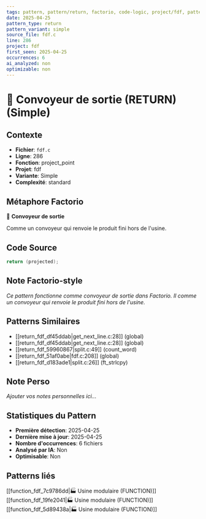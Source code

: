 ```yaml
---
tags: pattern, pattern/return, factorio, code-logic, project/fdf, pattern/variant/simple
date: 2025-04-25
pattern_type: return
pattern_variant: simple
source_file: fdf.c
line: 286
project: fdf
first_seen: 2025-04-25
occurrences: 6
ai_analyzed: non
optimizable: non
---
```


# 🚚 Convoyeur de sortie (RETURN) (Simple)

## Contexte
- **Fichier**: `fdf.c`
- **Ligne**: 286
- **Fonction**: project_point
- **Projet**: fdf
- **Variante**: Simple
- **Complexité**: standard

## Métaphore Factorio
🚚 **Convoyeur de sortie**

Comme un convoyeur qui renvoie le produit fini hors de l'usine.

## Code Source
```c
return (projected);
```

## Note Factorio-style
*Ce pattern fonctionne comme convoyeur de sortie dans Factorio. Il comme un convoyeur qui renvoie le produit fini hors de l'usine.*

## Patterns Similaires
- [[return_fdf_df45ddab|get_next_line.c:28]] (global)
- [[return_fdf_df45ddab|get_next_line.c:28]] (global)
- [[return_fdf_59960867|split.c:49]] (count_word)
- [[return_fdf_51af0abe|fdf.c:208]] (global)
- [[return_fdf_d183ade1|split.c:26]] (ft_strlcpy)

## Note Perso
*Ajouter vos notes personnelles ici...*

## Statistiques du Pattern
- **Première détection**: 2025-04-25
- **Dernière mise à jour**: 2025-04-25
- **Nombre d'occurrences**: 6 fichiers
- **Analysé par IA**: Non
- **Optimisable**: Non

## Patterns liés
[[function_fdf_7c9786dd|🏭 Usine modulaire (FUNCTION)]]
[[function_fdf_19fe2041|🏭 Usine modulaire (FUNCTION)]]
[[function_fdf_5d89438a|🏭 Usine modulaire (FUNCTION)]]
